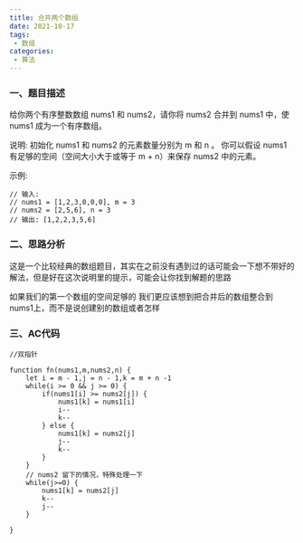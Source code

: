 ```yaml
---
title: 合并两个数组
date: 2021-10-17
tags:
 - 数组
categories: 
 - 算法
---
```




### 一、题目描述

给你两个有序整数数组 nums1 和 nums2，请你将 nums2 合并到 nums1 中，使 nums1 成为一个有序数组。

说明: 初始化 nums1 和 nums2 的元素数量分别为 m 和 n 。 你可以假设 nums1 有足够的空间（空间大小大于或等于 m + n）来保存 nums2 中的元素。

示例:


```
// 输入:
// nums1 = [1,2,3,0,0,0], m = 3
// nums2 = [2,5,6], n = 3
// 输出: [1,2,2,3,5,6]             
```


### 二、思路分析

这是一个比较经典的数组题目，其实在之前没有遇到过的话可能会一下想不带好的解法，但是好在这次说明里的提示，可能会让你找到解题的思路

如果我们的第一个数组的空间足够的  我们更应该想到把合并后的数组整合到nums1上，而不是说创建别的数组或者怎样


### 三、AC代码

```
//双指针

function fn(nums1,m,nums2,n) {
    let i = m - 1,j = n - 1,k = m + n -1
    while(i >= 0 && j >= 0) {
        if(nums1[i] >= nums2[j]) {
            nums1[k] = nums1[i] 
            i-- 
            k--
        } else {
            nums1[k] = nums2[j] 
            j-- 
            k--
        }
    }
    // nums2 留下的情况，特殊处理一下 
    while(j>=0) {
        nums1[k] = nums2[j]  
        k-- 
        j--
    }

}
```




